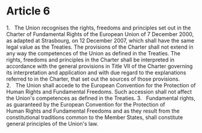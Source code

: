 # Article 6
1.   The Union recognises the rights, freedoms and principles set out in the Charter of Fundamental Rights of the European Union of 7 December 2000, as adapted at Strasbourg, on 12 December 2007, which shall have the same legal value as the Treaties. The provisions of the Charter shall not extend in any way the competences of the Union as defined in the Treaties. The rights, freedoms and principles in the Charter shall be interpreted in accordance with the general provisions in Title VII of the Charter governing its interpretation and application and with due regard to the explanations referred to in the Charter, that set out the sources of those provisions. 2.   The Union shall accede to the European Convention for the Protection of Human Rights and Fundamental Freedoms. Such accession shall not affect the Union's competences as defined in the Treaties. 3.   Fundamental rights, as guaranteed by the European Convention for the Protection of Human Rights and Fundamental Freedoms and as they result from the constitutional traditions common to the Member States, shall constitute general principles of the Union's law.